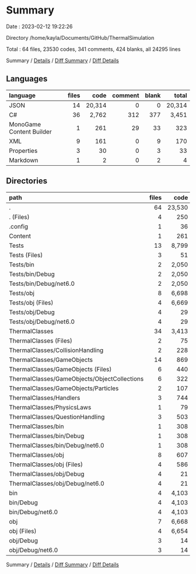 # Summary

Date : 2023-02-12 19:22:26

Directory /home/kayla/Documents/GitHub/ThermalSimulation

Total : 64 files,  23530 codes, 341 comments, 424 blanks, all 24295 lines

Summary / [Details](details.md) / [Diff Summary](diff.md) / [Diff Details](diff-details.md)

## Languages
| language | files | code | comment | blank | total |
| :--- | ---: | ---: | ---: | ---: | ---: |
| JSON | 14 | 20,314 | 0 | 0 | 20,314 |
| C# | 36 | 2,762 | 312 | 377 | 3,451 |
| MonoGame Content Builder | 1 | 261 | 29 | 33 | 323 |
| XML | 9 | 161 | 0 | 9 | 170 |
| Properties | 3 | 30 | 0 | 3 | 33 |
| Markdown | 1 | 2 | 0 | 2 | 4 |

## Directories
| path | files | code | comment | blank | total |
| :--- | ---: | ---: | ---: | ---: | ---: |
| . | 64 | 23,530 | 341 | 424 | 24,295 |
| . (Files) | 4 | 250 | 14 | 33 | 297 |
| .config | 1 | 36 | 0 | 0 | 36 |
| Content | 1 | 261 | 29 | 33 | 323 |
| Tests | 13 | 8,799 | 11 | 19 | 8,829 |
| Tests (Files) | 3 | 51 | 0 | 11 | 62 |
| Tests/bin | 2 | 2,050 | 0 | 0 | 2,050 |
| Tests/bin/Debug | 2 | 2,050 | 0 | 0 | 2,050 |
| Tests/bin/Debug/net6.0 | 2 | 2,050 | 0 | 0 | 2,050 |
| Tests/obj | 8 | 6,698 | 11 | 8 | 6,717 |
| Tests/obj (Files) | 4 | 6,669 | 0 | 0 | 6,669 |
| Tests/obj/Debug | 4 | 29 | 11 | 8 | 48 |
| Tests/obj/Debug/net6.0 | 4 | 29 | 11 | 8 | 48 |
| ThermalClasses | 34 | 3,413 | 277 | 332 | 4,022 |
| ThermalClasses (Files) | 2 | 75 | 6 | 10 | 91 |
| ThermalClasses/CollisionHandling | 2 | 228 | 51 | 26 | 305 |
| ThermalClasses/GameObjects | 14 | 869 | 18 | 121 | 1,008 |
| ThermalClasses/GameObjects (Files) | 6 | 440 | 6 | 66 | 512 |
| ThermalClasses/GameObjects/ObjectCollections | 6 | 322 | 2 | 38 | 362 |
| ThermalClasses/GameObjects/Particles | 2 | 107 | 10 | 17 | 134 |
| ThermalClasses/Handlers | 3 | 744 | 48 | 87 | 879 |
| ThermalClasses/PhysicsLaws | 1 | 79 | 112 | 19 | 210 |
| ThermalClasses/QuestionHandling | 3 | 503 | 31 | 61 | 595 |
| ThermalClasses/bin | 1 | 308 | 0 | 0 | 308 |
| ThermalClasses/bin/Debug | 1 | 308 | 0 | 0 | 308 |
| ThermalClasses/bin/Debug/net6.0 | 1 | 308 | 0 | 0 | 308 |
| ThermalClasses/obj | 8 | 607 | 11 | 8 | 626 |
| ThermalClasses/obj (Files) | 4 | 586 | 0 | 0 | 586 |
| ThermalClasses/obj/Debug | 4 | 21 | 11 | 8 | 40 |
| ThermalClasses/obj/Debug/net6.0 | 4 | 21 | 11 | 8 | 40 |
| bin | 4 | 4,103 | 0 | 0 | 4,103 |
| bin/Debug | 4 | 4,103 | 0 | 0 | 4,103 |
| bin/Debug/net6.0 | 4 | 4,103 | 0 | 0 | 4,103 |
| obj | 7 | 6,668 | 10 | 7 | 6,685 |
| obj (Files) | 4 | 6,654 | 0 | 0 | 6,654 |
| obj/Debug | 3 | 14 | 10 | 7 | 31 |
| obj/Debug/net6.0 | 3 | 14 | 10 | 7 | 31 |

Summary / [Details](details.md) / [Diff Summary](diff.md) / [Diff Details](diff-details.md)